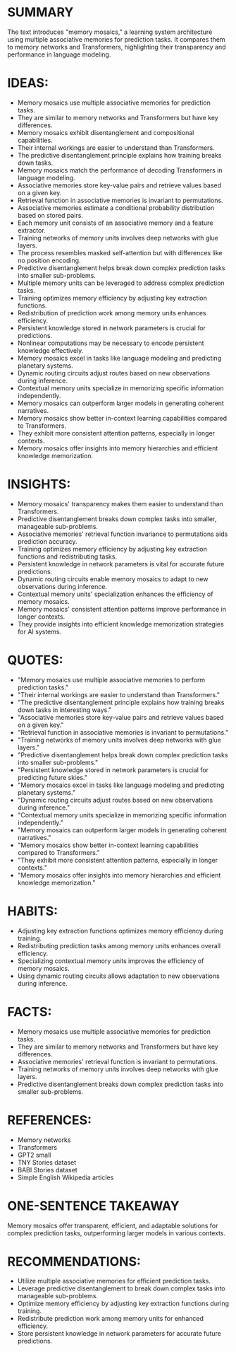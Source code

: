 # SUMMARY
The text introduces "memory mosaics," a learning system architecture using multiple associative memories for prediction tasks. It compares them to memory networks and Transformers, highlighting their transparency and performance in language modeling.

# IDEAS:
- Memory mosaics use multiple associative memories for prediction tasks.
- They are similar to memory networks and Transformers but have key differences.
- Memory mosaics exhibit disentanglement and compositional capabilities.
- Their internal workings are easier to understand than Transformers.
- The predictive disentanglement principle explains how training breaks down tasks.
- Memory mosaics match the performance of decoding Transformers in language modeling.
- Associative memories store key-value pairs and retrieve values based on a given key.
- Retrieval function in associative memories is invariant to permutations.
- Associative memories estimate a conditional probability distribution based on stored pairs.
- Each memory unit consists of an associative memory and a feature extractor.
- Training networks of memory units involves deep networks with glue layers.
- The process resembles masked self-attention but with differences like no position encoding.
- Predictive disentanglement helps break down complex prediction tasks into smaller sub-problems.
- Multiple memory units can be leveraged to address complex prediction tasks.
- Training optimizes memory efficiency by adjusting key extraction functions.
- Redistribution of prediction work among memory units enhances efficiency.
- Persistent knowledge stored in network parameters is crucial for predictions.
- Nonlinear computations may be necessary to encode persistent knowledge effectively.
- Memory mosaics excel in tasks like language modeling and predicting planetary systems.
- Dynamic routing circuits adjust routes based on new observations during inference.
- Contextual memory units specialize in memorizing specific information independently.
- Memory mosaics can outperform larger models in generating coherent narratives.
- Memory mosaics show better in-context learning capabilities compared to Transformers.
- They exhibit more consistent attention patterns, especially in longer contexts.
- Memory mosaics offer insights into memory hierarchies and efficient knowledge memorization.

# INSIGHTS:
- Memory mosaics' transparency makes them easier to understand than Transformers.
- Predictive disentanglement breaks down complex tasks into smaller, manageable sub-problems.
- Associative memories' retrieval function invariance to permutations aids prediction accuracy.
- Training optimizes memory efficiency by adjusting key extraction functions and redistributing tasks.
- Persistent knowledge in network parameters is vital for accurate future predictions.
- Dynamic routing circuits enable memory mosaics to adapt to new observations during inference.
- Contextual memory units' specialization enhances the efficiency of memory mosaics.
- Memory mosaics' consistent attention patterns improve performance in longer contexts.
- They provide insights into efficient knowledge memorization strategies for AI systems.

# QUOTES:
- "Memory mosaics use multiple associative memories to perform prediction tasks."
- "Their internal workings are easier to understand than Transformers."
- "The predictive disentanglement principle explains how training breaks down tasks in interesting ways."
- "Associative memories store key-value pairs and retrieve values based on a given key."
- "Retrieval function in associative memories is invariant to permutations."
- "Training networks of memory units involves deep networks with glue layers."
- "Predictive disentanglement helps break down complex prediction tasks into smaller sub-problems."
- "Persistent knowledge stored in network parameters is crucial for predicting future skies."
- "Memory mosaics excel in tasks like language modeling and predicting planetary systems."
- "Dynamic routing circuits adjust routes based on new observations during inference."
- "Contextual memory units specialize in memorizing specific information independently."
- "Memory mosaics can outperform larger models in generating coherent narratives."
- "Memory mosaics show better in-context learning capabilities compared to Transformers."
- "They exhibit more consistent attention patterns, especially in longer contexts."
- "Memory mosaics offer insights into memory hierarchies and efficient knowledge memorization."

# HABITS:
- Adjusting key extraction functions optimizes memory efficiency during training.
- Redistributing prediction tasks among memory units enhances overall efficiency.
- Specializing contextual memory units improves the efficiency of memory mosaics.
- Using dynamic routing circuits allows adaptation to new observations during inference.

# FACTS:
- Memory mosaics use multiple associative memories for prediction tasks.
- They are similar to memory networks and Transformers but have key differences.
- Associative memories' retrieval function is invariant to permutations.
- Training networks of memory units involves deep networks with glue layers.
- Predictive disentanglement breaks down complex prediction tasks into smaller sub-problems.

# REFERENCES:
- Memory networks
- Transformers
- GPT2 small
- TNY Stories dataset
- BABI Stories dataset
- Simple English Wikipedia articles

# ONE-SENTENCE TAKEAWAY
Memory mosaics offer transparent, efficient, and adaptable solutions for complex prediction tasks, outperforming larger models in various contexts.

# RECOMMENDATIONS:
- Utilize multiple associative memories for efficient prediction tasks.
- Leverage predictive disentanglement to break down complex tasks into manageable sub-problems.
- Optimize memory efficiency by adjusting key extraction functions during training.
- Redistribute prediction work among memory units for enhanced efficiency.
- Store persistent knowledge in network parameters for accurate future predictions.